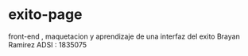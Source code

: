 # exito-page
front-end , maquetacion y aprendizaje de una interfaz del exito
Brayan Ramirez ADSI : 1835075
